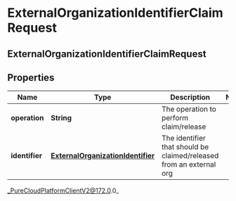 # ExternalOrganizationIdentifierClaimRequest

## ExternalOrganizationIdentifierClaimRequest

## Properties

|Name | Type | Description | Notes|
|------------ | ------------- | ------------- | -------------|
| **operation** | **String** | The operation to perform claim/release | |
| **identifier** | [**ExternalOrganizationIdentifier**](ExternalOrganizationIdentifier) | The identifier that should be claimed/released from an external org | |



_PureCloudPlatformClientV2@172.0.0_
